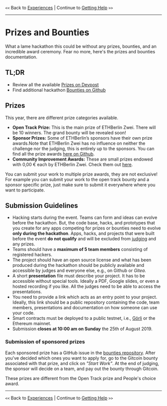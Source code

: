 `<<` Back to [Experiences](./experiences.md) | Continue to [Getting Help](./mentors.md) `>>`

---

# Prizes and Bounties

What a lame hackathon this could be without any prizes, bounties, and an incredible award ceremony. Fear no more, here's the prizes and bounties documentation.

## TL;DR
-   Review all the available [Prizes on Devpost](https://ethberlin.devpost.com/)
-   Find additional hackathon [Bounties on Github](https://github.com/ethberlinzwei/Bounties)

## Prizes

This year, there are different prize categories available.

-   **Open Track Prize:** This is the main prize of ETHBerlin Zwei. There will be 10 winners. The grand bounty will be revealed soon! 
-   **Sponsor Prizes:** Some of ETHBerlin’s sponsors have their own prize awards.Note that ETHBerlin Zwei has no influence on neither the challenge nor the judging, this is entirely up to the sponsors. You can find all the prize awards [here on Github](https://github.com/ethberlinzwei/Bounties/issues).
-   **Community Improvement Awards:** These are small prizes endowed with 0,00 € each by ETHBerlin Zwei. Check them out [here](https://github.com/ethberlinzwei/Bounties).

You can submit your work to multiple prize awards, they are not exclusive! For example you can submit your work to the open track bounty and a sponsor specific prize, just make sure to submit it everywhere where you want to participate.

## Submission Guidelines

-   Hacking starts during the event. Teams can form and ideas can evolve before the hackathon. But, the code base, hacks, and prototypes that you create for any apps competing for prizes or bounties need to evolve **only during the hackathon**. Apps, hacks, and projects that were built before the event **do not qualify** and will be excluded from [judging](./judges.md) and any prizes.
-   Teams should have a **maximum of 5 team members** consisting of registered hackers.
-   The project should have an open source license and what has been produced during the hackathon should be publicly available and accessible by judges and everyone else, e.g., on Github or _Gitea_.
-   A short **presentation** file must describe your project. It has to be accessible without special tools. Ideally a PDF, Google slides, or even a hosted recording if you like. All the judges need to be able to access the presentations.
-   You need to provide a link which acts as an entry point to your project. Ideally, this link should be a public repository containing the code, team members, presentations and documentation on how someone can use your code.
-   Smart contracts must be deployed to a public testnet, i.e., [Görli](https://github.com/goerli/testnet) or the Ethereum mainnet.
-   Submission **closes at 10:00 am on Sunday** the 25th of August 2019.

### Submission of sponsored prizes

Each sponsored prize has a GitHub issue in the [bounties repository](https://github.com/ethberlinzwei/Bounties). After you've decided which ones you want to apply for, go to the Gitcoin bounty associated with that prize, and click on _"Start Work"_. At the end of judging, the sponsor will decide on a team, and pay out the bounty through Gitcoin.

These prizes are different from the Open Track prize and People's choice award.

---

`<<` Back to [Experiences](./experiences.md) | Continue to [Getting Help](./mentors.md) `>>`
